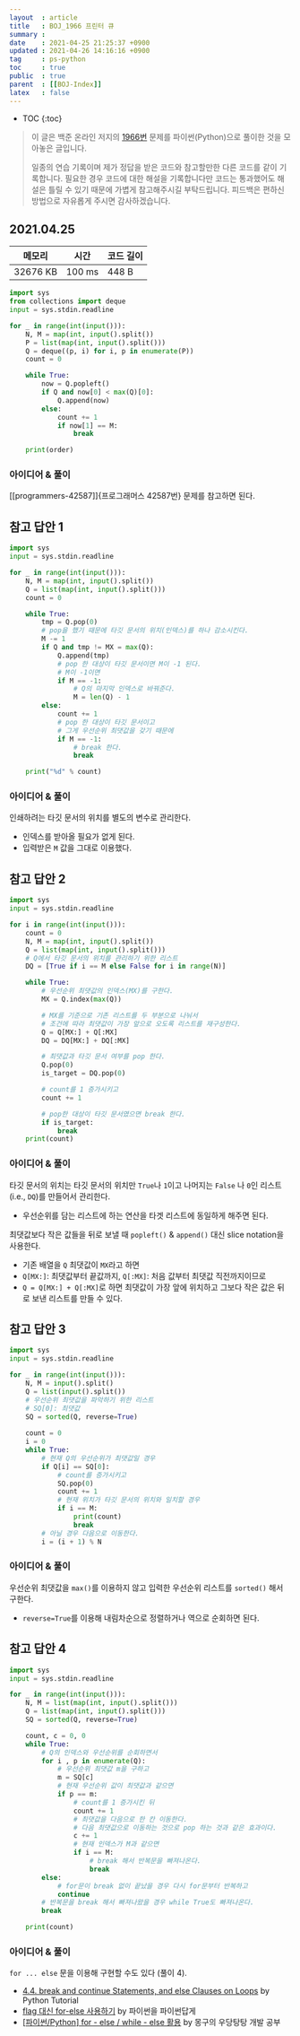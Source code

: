 ```yaml
---
layout  : article
title   : BOJ_1966 프린터 큐
summary : 
date    : 2021-04-25 21:25:37 +0900
updated : 2021-04-26 14:16:16 +0900
tag     : ps-python
toc     : true
public  : true
parent  : [[BOJ-Index]]
latex   : false
---
```

* TOC
{:toc}

> 이 글은 백준 온라인 저지의 [1966번](https://www.acmicpc.net/problem/1966) 문제를 파이썬(Python)으로 풀이한 것을 모아놓은 글입니다.
>
> 일종의 연습 기록이며 제가 정답을 받은 코드와 참고할만한 다른 코드를 같이 기록합니다. 필요한 경우 코드에 대한 해설을 기록합니다만 코드는 통과했어도 해설은 틀릴 수 있기 때문에 가볍게 참고해주시길 부탁드립니다. 피드백은 편하신 방법으로 자유롭게 주시면 감사하겠습니다.

## 2021.04.25

| 메모리    | 시간   | 코드 길이 |
| --------- | -----  | --------- |
| 32676 KB  | 100 ms | 448 B     |

```python
import sys
from collections import deque
input = sys.stdin.readline

for _ in range(int(input())):
    N, M = map(int, input().split())
    P = list(map(int, input().split()))
    Q = deque((p, i) for i, p in enumerate(P))
    count = 0

    while True:
        now = Q.popleft()
        if Q and now[0] < max(Q)[0]:
            Q.append(now)
        else:
            count += 1
            if now[1] == M:
                break

    print(order)
```

### 아이디어 & 풀이

[[programmers-42587]]{프로그래머스 42587번} 문제를 참고하면 된다.

## 참고 답안 1

```python
import sys
input = sys.stdin.readline

for _ in range(int(input())):
    N, M = map(int, input().split())
    Q = list(map(int, input().split()))
    count = 0

    while True:
        tmp = Q.pop(0)
        # pop을 했기 때문에 타깃 문서의 위치(인덱스)를 하나 감소시킨다.
        M -= 1
        if Q and tmp != MX = max(Q):
            Q.append(tmp)
            # pop 한 대상이 타깃 문서이면 M이 -1 된다.
            # M이 -1이면
            if M == -1:
                # Q의 마지막 인덱스로 바꿔준다.
                M = len(Q) - 1
        else:
            count += 1
            # pop 한 대상이 타깃 문서이고
            # 그게 우선순위 최댓값을 갖기 때문에
            if M == -1:
                # break 한다.
                break

    print("%d" % count)
```

### 아이디어 & 풀이

인쇄하려는 타깃 문서의 위치를 별도의 변수로 관리한다.

* 인덱스를 받아올 필요가 없게 된다.
* 입력받은 `M` 값을 그대로 이용했다.

## 참고 답안 2

```python
import sys
input = sys.stdin.readline

for i in range(int(input())):
    count = 0
    N, M = map(int, input().split())
    Q = list(map(int, input().split()))
    # Q에서 타깃 문서의 위치를 관리하기 위한 리스트
    DQ = [True if i == M else False for i in range(N)]

    while True:
        # 우선순위 최댓값의 인덱스(MX)를 구한다.
        MX = Q.index(max(Q))

        # MX를 기준으로 기존 리스트를 두 부분으로 나눠서
        # 조건에 따라 최댓값이 가장 앞으로 오도록 리스트를 재구성한다.
        Q = Q[MX:] + Q[:MX]
        DQ = DQ[MX:] + DQ[:MX]

        # 최댓값과 타깃 문서 여부를 pop 한다.
        Q.pop(0)
        is_target = DQ.pop(0)

        # count를 1 증가시키고 
        count += 1

        # pop한 대상이 타깃 문서였으면 break 한다.
        if is_target:
            break
    print(count)
```

### 아이디어 & 풀이

타깃 문서의 위치는 타깃 문서의 위치만 `True`나 `1`이고 나머지는 `False` 나 `0`인 리스트(i.e., `DQ`)를 만들어서 관리한다.

* 우선순위를 담는 리스트에 하는 연산을 타겟 리스트에 동일하게 해주면 된다.

최댓값보다 작은 값들을 뒤로 보낼 때 `popleft()` & `append()` 대신 slice notation을 사용한다.

* 기존 배열을 `Q` 최댓값이 `MX`라고 하면
* `Q[MX:]`: 최댓값부터 끝값까지, `Q[:MX]`: 처음 값부터 최댓값 직전까지이므로
* `Q = Q[MX:] + Q[:MX]`로 하면 최댓값이 가장 앞에 위치하고 그보다 작은 값은 뒤로 보낸 리스트를 만들 수 있다.

## 참고 답안 3

```python
import sys
input = sys.stdin.readline

for _ in range(int(input())):
    N, M = input().split()
    Q = list(input().split())
    # 우선순위 최댓값을 파악하기 위한 리스트
    # SQ[0]: 최댓값
    SQ = sorted(Q, reverse=True)
    
    count = 0
    i = 0
    while True:
        # 현재 Q의 우선순위가 최댓값일 경우
        if Q[i] == SQ[0]:
            # count를 증가시키고
            SQ.pop(0)
            count += 1
            # 현재 위치가 타깃 문서의 위치와 일치할 경우
            if i == M:
                print(count)
                break
        # 아닐 경우 다음으로 이동한다.
        i = (i + 1) % N
```

### 아이디어 & 풀이

우선순위 최댓값을 `max()`를 이용하지 않고 입력한 우선순위 리스트를 `sorted()` 해서 구한다.

* `reverse=True`를 이용해 내림차순으로 정렬하거나 역으로 순회하면 된다.

## 참고 답안 4

```python
import sys
input = sys.stdin.readline

for _ in range(int(input())):
    N, M = list(map(int, input().split()))
    Q = list(map(int, input().split()))
    SQ = sorted(Q, reverse=True)

    count, c = 0, 0
    while True:
        # Q의 인덱스와 우선순위를 순회하면서
        for i , p in enumerate(Q):
            # 우선순위 최댓값 m을 구하고
            m = SQ[c]
            # 현재 우선순위 값이 최댓값과 같으면
            if p == m:
                # count를 1 증가시킨 뒤
                count += 1
                # 최댓값을 다음으로 한 칸 이동한다.
                # 다음 최댓값으로 이동하는 것으로 pop 하는 것과 같은 효과이다.
                c += 1
                # 현재 인덱스가 M과 같으면
                if i == M:
                    # break 해서 반복문을 빠져나온다.
                    break
        else:
            # for문이 break 없이 끝났을 경우 다시 for문부터 반복하고
            continue
        # 반복문을 break 해서 빠져나왔을 경우 while True도 빠져나온다.
        break

    print(count)
```

### 아이디어 & 풀이

`for ... else` 문을 이용해 구현할 수도 있다 (풀이 4).

* [4.4. break and continue Statements, and else Clauses on Loops](https://docs.python.org/3/tutorial/controlflow.html#break-and-continue-statements-and-else-clauses-on-loops) by Python Tutorial
* [flag 대신 for-else 사용하기](https://programmers.co.kr/learn/courses/4008/lessons/66570) by 파이썬을 파이썬답게
* [[파이썬/Python] for - else / while - else 활용](https://mong9data.tistory.com/34) by 몽구의 우당탕탕 개발 공부
